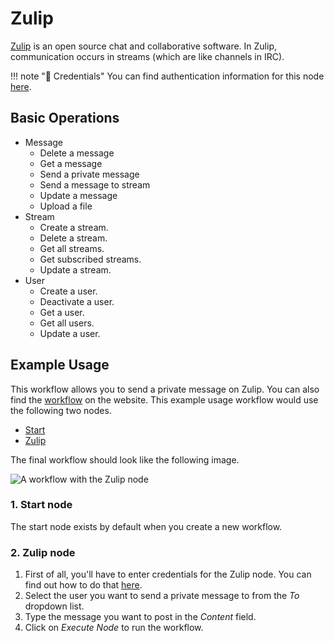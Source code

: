 # Zulip

[Zulip](https://zulipchat.com/) is an open source chat and collaborative software. In Zulip, communication occurs in streams (which are like channels in IRC).

!!! note "🔑 Credentials"
    You can find authentication information for this node [here](/integrations/credentials/zulip/).


## Basic Operations

* Message
    * Delete a message
    * Get a message
    * Send a private message
    * Send a message to stream
    * Update a message
    * Upload a file
* Stream
    * Create a stream.
    * Delete a stream.
    * Get all streams.
    * Get subscribed streams.
    * Update a stream.
* User
    * Create a user.
    * Deactivate a user.
    * Get a user.
    * Get all users.
    * Update a user.

## Example Usage

This workflow allows you to send a private message on Zulip. You can also find the [workflow](https://n8n.io/workflows/498) on the website. This example usage workflow would use the following two nodes.
- [Start](/integrations/core-nodes/n8n-nodes-base.start/)
- [Zulip]()

The final workflow should look like the following image.

![A workflow with the Zulip node](/_images/integrations/nodes/zulip/workflow.png)

### 1. Start node

The start node exists by default when you create a new workflow.

### 2. Zulip node

1. First of all, you'll have to enter credentials for the Zulip node. You can find out how to do that [here](/integrations/credentials/zulip/).
2. Select the user you want to send a private message to from the *To* dropdown list.
3. Type the message you want to post in the *Content* field.
4. Click on *Execute Node* to run the workflow.
